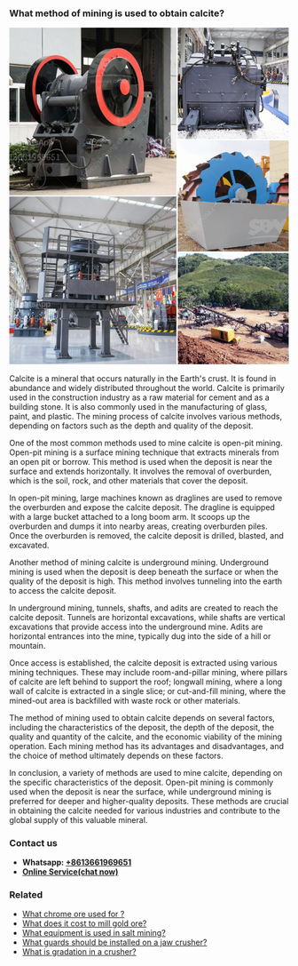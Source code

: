<h3>What method of mining is used to obtain calcite?</h3><img src='1701744859.jpg' alt=''><p>Calcite is a mineral that occurs naturally in the Earth's crust. It is found in abundance and widely distributed throughout the world. Calcite is primarily used in the construction industry as a raw material for cement and as a building stone. It is also commonly used in the manufacturing of glass, paint, and plastic. The mining process of calcite involves various methods, depending on factors such as the depth and quality of the deposit.</p><p>One of the most common methods used to mine calcite is open-pit mining. Open-pit mining is a surface mining technique that extracts minerals from an open pit or borrow. This method is used when the deposit is near the surface and extends horizontally. It involves the removal of overburden, which is the soil, rock, and other materials that cover the deposit.</p><p>In open-pit mining, large machines known as draglines are used to remove the overburden and expose the calcite deposit. The dragline is equipped with a large bucket attached to a long boom arm. It scoops up the overburden and dumps it into nearby areas, creating overburden piles. Once the overburden is removed, the calcite deposit is drilled, blasted, and excavated.</p><p>Another method of mining calcite is underground mining. Underground mining is used when the deposit is deep beneath the surface or when the quality of the deposit is high. This method involves tunneling into the earth to access the calcite deposit.</p><p>In underground mining, tunnels, shafts, and adits are created to reach the calcite deposit. Tunnels are horizontal excavations, while shafts are vertical excavations that provide access into the underground mine. Adits are horizontal entrances into the mine, typically dug into the side of a hill or mountain.</p><p>Once access is established, the calcite deposit is extracted using various mining techniques. These may include room-and-pillar mining, where pillars of calcite are left behind to support the roof; longwall mining, where a long wall of calcite is extracted in a single slice; or cut-and-fill mining, where the mined-out area is backfilled with waste rock or other materials.</p><p>The method of mining used to obtain calcite depends on several factors, including the characteristics of the deposit, the depth of the deposit, the quality and quantity of the calcite, and the economic viability of the mining operation. Each mining method has its advantages and disadvantages, and the choice of method ultimately depends on these factors.</p><p>In conclusion, a variety of methods are used to mine calcite, depending on the specific characteristics of the deposit. Open-pit mining is commonly used when the deposit is near the surface, while underground mining is preferred for deeper and higher-quality deposits. These methods are crucial in obtaining the calcite needed for various industries and contribute to the global supply of this valuable mineral.</p><h3>Contact us</h3><ul><li><strong>Whatsapp:&nbsp;<a href="https://wa.me/8613661969651">+8613661969651</a></strong></li><li><a href="https://swt.shibang-china.com/?git&amp;zhl&amp;What method of mining is used to obtain calcite"><strong>Online Service(chat now)</strong></a></li></ul><h3>Related</h3><ul><li><a href='What chrome ore used for .md'>What chrome ore used for ?</a></li><li><a href='What does it cost to mill gold ore.md'>What does it cost to mill gold ore?</a></li><li><a href='What equipment is used in salt mining.md'>What equipment is used in salt mining?</a></li><li><a href='What guards should be installed on a jaw crusher.md'>What guards should be installed on a jaw crusher?</a></li><li><a href='What is gradation in a crusher.md'>What is gradation in a crusher?</a></li></ul>